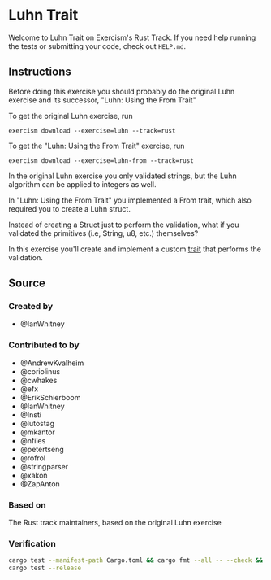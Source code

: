 # Luhn Trait

Welcome to Luhn Trait on Exercism's Rust Track.
If you need help running the tests or submitting your code, check out `HELP.md`.

## Instructions

Before doing this exercise you should probably do the original Luhn exercise and its successor, "Luhn: Using the From Trait"

To get the original Luhn exercise, run

```shell
exercism download --exercise=luhn --track=rust
```

To get the "Luhn: Using the From Trait" exercise, run

```shell
exercism download --exercise=luhn-from --track=rust
```

In the original Luhn exercise you only validated strings, but the Luhn algorithm can be applied to integers as well.

In "Luhn: Using the From Trait" you implemented a From trait, which also required you to create a Luhn struct.

Instead of creating a Struct just to perform the validation, what if you validated the primitives (i.e, String, u8, etc.) themselves?

In this exercise you'll create and implement a custom [trait](https://doc.rust-lang.org/book/ch10-02-traits.html) that performs the validation.

## Source

### Created by

- @IanWhitney

### Contributed to by

- @AndrewKvalheim
- @coriolinus
- @cwhakes
- @efx
- @ErikSchierboom
- @IanWhitney
- @Insti
- @lutostag
- @mkantor
- @nfiles
- @petertseng
- @rofrol
- @stringparser
- @xakon
- @ZapAnton

### Based on

The Rust track maintainers, based on the original Luhn exercise

### Verification

```sh
cargo test --manifest-path Cargo.toml && cargo fmt --all -- --check && cargo clippy -- -W clippy::pedantic
cargo test --release
```